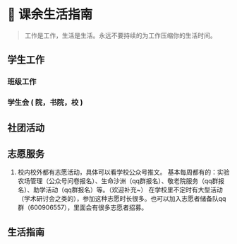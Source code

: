 # 🥳 课余生活指南

> 工作是工作，生活是生活。永远不要持续的为工作压缩你的生活时间。

## 学生工作

### 班级工作

### 学生会 ( 院，书院，校 )

## 社团活动

## 志愿服务
1.  校内校外都有志愿活动，具体可以看学校公众号推文。
基本每周都有的：实验农场管理（公众号问卷报名）、生命沙洲（qq群报名）、敬老院服务（qq群报名）、助学活动（qq群报名）等。（欢迎补充~）
在学校里不定时有大型活动（学术研讨会之类的），参加这种志愿时长很多。也可以加入志愿者储备队qq群（600906557），里面会有很多志愿者招募。

## 生活指南

<!-- {% content-ref url="ye-xiao-zhi-bei.md" %}
 [ye-xiao-zhi-bei.md](ye-xiao-zhi-bei.md)
{% endcontent-ref %} -->
